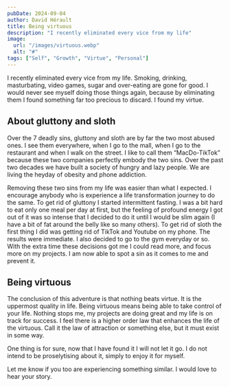 ```yaml
---
pubDate: 2024-09-04
author: David Hérault
title: Being virtuous
description: "I recently eliminated every vice from my life"
image:
  url: "/images/virtuous.webp"
  alt: "#"
tags: ["Self", "Growth", "Virtue", "Personal"]
---
```


I recently eliminated every vice from my life. Smoking, drinking, masturbating, video games, sugar and over-eating are gone for good. I would never see myself doing those things again, because by eliminating them I found something far too precious to discard. I found my virtue.

## About gluttony and sloth

Over the 7 deadly sins, gluttony and sloth are by far the two most abused ones. I see them everywhere, when I go to the mall, when I go to the restaurant and when I walk on the street. I like to call them “MacDo-TikTok” because these two companies perfectly embody the two sins. Over the past two decades we have built a society of hungry and lazy people. We are living the heyday of obesity and phone addiction.

Removing these two sins from my life was easier than what I expected. I encourage anybody who is experience a life transformation journey to do the same. To get rid of gluttony I started intermittent fasting. I was a bit hard to eat only one meal per day at first, but the feeling of profound energy I got out of it was so intense that I decided to do it until I would be slim again (I have a bit of fat around the belly like so many others). To get rid of sloth the first thing I did was getting rid of TikTok and Youtube on my phone. The results were immediate. I also decided to go to the gym everyday or so. With the extra time these decisions got me I could read more, and focus more on my projects. I am now able to spot a sin as it comes to me and prevent it.

## Being virtuous

The conclusion of this adventure is that nothing beats virtue. It is the uppermost quality in life. Being virtuous means being able to take control of your life. Nothing stops me, my projects are doing great and my life is on track for success. I feel there is a higher order law that enhances the life of the virtuous. Call it the law of attraction or something else, but it must exist in some way.

One thing is for sure, now that I have found it I will not let it go. I do not intend to be proselytising about it, simply to enjoy it for myself.

Let me know if you too are experiencing something similar. I would love to hear your story.
